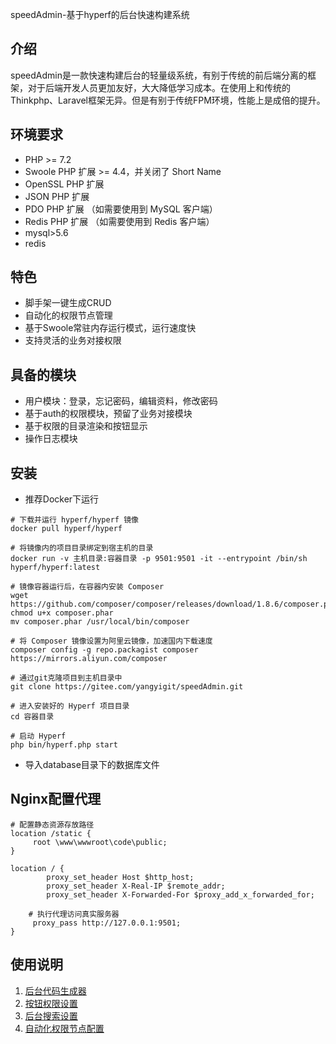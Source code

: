 
speedAdmin-基于hyperf的后台快速构建系统

## 介绍
speedAdmin是一款快速构建后台的轻量级系统，有别于传统的前后端分离的框架，对于后端开发人员更加友好，大大降低学习成本。在使用上和传统的Thinkphp、Laravel框架无异。但是有别于传统FPM环境，性能上是成倍的提升。

## 环境要求
- PHP >= 7.2
- Swoole PHP 扩展 >= 4.4，并关闭了 Short Name
- OpenSSL PHP 扩展
- JSON PHP 扩展
- PDO PHP 扩展 （如需要使用到 MySQL 客户端）
- Redis PHP 扩展 （如需要使用到 Redis 客户端）
- mysql>5.6
- redis

## 特色
- 脚手架一键生成CRUD
- 自动化的权限节点管理
- 基于Swoole常驻内存运行模式，运行速度快
- 支持灵活的业务对接权限

## 具备的模块
- 用户模块：登录，忘记密码，编辑资料，修改密码
- 基于auth的权限模块，预留了业务对接模块
- 基于权限的目录渲染和按钮显示
- 操作日志模块

## 安装
- 推荐Docker下运行
```
# 下载并运行 hyperf/hyperf 镜像
docker pull hyperf/hyperf

# 将镜像内的项目目录绑定到宿主机的目录
docker run -v 主机目录:容器目录 -p 9501:9501 -it --entrypoint /bin/sh hyperf/hyperf:latest

# 镜像容器运行后，在容器内安装 Composer
wget https://github.com/composer/composer/releases/download/1.8.6/composer.phar
chmod u+x composer.phar
mv composer.phar /usr/local/bin/composer

# 将 Composer 镜像设置为阿里云镜像，加速国内下载速度
composer config -g repo.packagist composer https://mirrors.aliyun.com/composer

# 通过git克隆项目到主机目录中
git clone https://gitee.com/yangyigit/speedAdmin.git

# 进入安装好的 Hyperf 项目目录
cd 容器目录

# 启动 Hyperf
php bin/hyperf.php start
```
- 导入database目录下的数据库文件


## Nginx配置代理
```
# 配置静态资源存放路径
location /static {
     root \www\wwwroot\code\public;
}

location / {
        proxy_set_header Host $http_host;
        proxy_set_header X-Real-IP $remote_addr;
        proxy_set_header X-Forwarded-For $proxy_add_x_forwarded_for;

    # 执行代理访问真实服务器
     proxy_pass http://127.0.0.1:9501;
}
```

## 使用说明

1.  [后台代码生成器](./books/STAGINGCODE.md)
2.  [按钮权限设置](./books/BTNAUTHSHOW.md)
3.  [后台搜索设置](./books/SEARCH.md)
4.  [自动化权限节点配置](./books/AUTOAUTH.md)